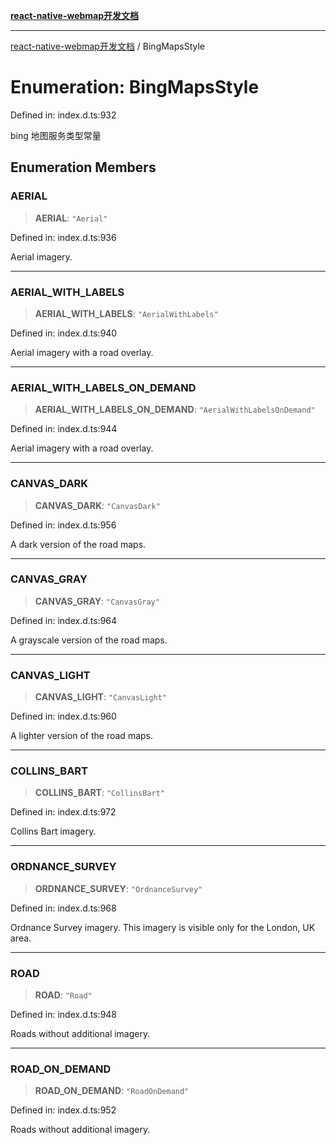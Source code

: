 [**react-native-webmap开发文档**](../README.md)

***

[react-native-webmap开发文档](../globals.md) / BingMapsStyle

# Enumeration: BingMapsStyle

Defined in: index.d.ts:932

bing 地图服务类型常量

## Enumeration Members

### AERIAL

> **AERIAL**: `"Aerial"`

Defined in: index.d.ts:936

Aerial imagery.

***

### AERIAL\_WITH\_LABELS

> **AERIAL\_WITH\_LABELS**: `"AerialWithLabels"`

Defined in: index.d.ts:940

Aerial imagery with a road overlay.

***

### AERIAL\_WITH\_LABELS\_ON\_DEMAND

> **AERIAL\_WITH\_LABELS\_ON\_DEMAND**: `"AerialWithLabelsOnDemand"`

Defined in: index.d.ts:944

Aerial imagery with a road overlay.

***

### CANVAS\_DARK

> **CANVAS\_DARK**: `"CanvasDark"`

Defined in: index.d.ts:956

A dark version of the road maps.

***

### CANVAS\_GRAY

> **CANVAS\_GRAY**: `"CanvasGray"`

Defined in: index.d.ts:964

A grayscale version of the road maps.

***

### CANVAS\_LIGHT

> **CANVAS\_LIGHT**: `"CanvasLight"`

Defined in: index.d.ts:960

A lighter version of the road maps.

***

### COLLINS\_BART

> **COLLINS\_BART**: `"CollinsBart"`

Defined in: index.d.ts:972

Collins Bart imagery.

***

### ORDNANCE\_SURVEY

> **ORDNANCE\_SURVEY**: `"OrdnanceSurvey"`

Defined in: index.d.ts:968

Ordnance Survey imagery. This imagery is visible only for the London, UK area.

***

### ROAD

> **ROAD**: `"Road"`

Defined in: index.d.ts:948

Roads without additional imagery.

***

### ROAD\_ON\_DEMAND

> **ROAD\_ON\_DEMAND**: `"RoadOnDemand"`

Defined in: index.d.ts:952

Roads without additional imagery.
